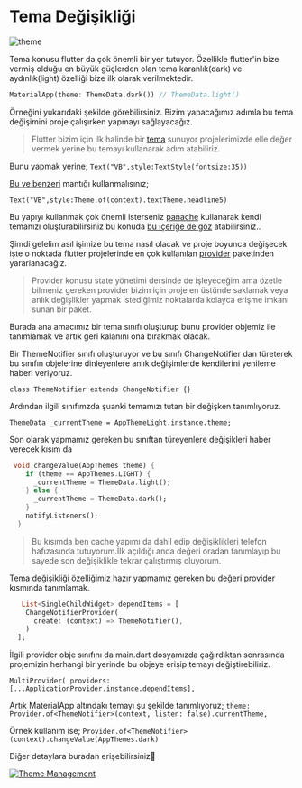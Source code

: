 # Tema Değişikliği

![theme](../../image/drawio/themes.png)

Tema konusu flutter da çok önemli bir yer tutuyor. Özellikle flutter'in bize vermiş olduğu en büyük güçlerden olan tema karanlık(dark) ve aydınlık(light) özelliği bize ilk olarak verilmektedir.

```dart
MaterialApp(theme: ThemeData.dark()) // ThemeData.light()
```

Örneğini yukarıdaki şekilde görebilirsiniz. Bizim yapacağımız adımla bu tema değişimini proje çalışırken yapmayı sağlayacağız.

> Flutter bizim için ilk halinde bir [tema](https://flutter.dev/docs/cookbook/design/themes) sunuyor projelerimizde elle değer vermek yerine bu temayı kullanarak adım atabiliriz.

Bunu yapmak yerine;
`Text("VB",style:TextStyle(fontsize:35))`

[Bu ve benzeri](https://material.io/design/typography/the-type-system.html#type-scale) mantığı kullanmalısınız;

`Text("VB",style:Theme.of(context).textTheme.headline5)`

Bu yapıyı kullanmak çok önemli isterseniz [panache](https://rxlabz.github.io/panache/#/) kullanarak kendi temanızı oluşturabilirsiniz bu konuda [bu içeriğe de göz](https://www.youtube.com/watch?v=Eve_oMoH_WM) atabilirsiniz..

Şimdi gelelim asıl işimize bu tema nasıl olacak ve proje boyunca değişecek işte o noktada flutter projelerinde en çok kullanılan [provider](https://pub.dev/packages/provider) paketinden yararlanacağız.

> Provider konusu state yönetimi dersinde de işleyeceğim ama özetle bilmeniz gereken provider bizim için proje en üstünde saklamak veya anlık değişlikler yapmak istediğimiz noktalarda kolayca erişme imkanı sunan bir paket.

Burada ana amacımız bir tema sınıfı oluşturup bunu provider objemiz ile tanımlamak ve artık geri kalanını ona bırakmak olacak.

Bir ThemeNotifier sınıfı oluşturuyor ve bu sınıfı ChangeNotifier dan türeterek bu sınıfın objelerine dinleyenlere anlık değişimlerde kendilerini yenileme haberi veriyoruz.

`class ThemeNotifier extends ChangeNotifier {}`

Ardından ilgili sınıfımzda şuanki temamızı tutan bir değişken tanımlıyoruz.

`ThemeData _currentTheme = AppThemeLight.instance.theme;`

Son olarak yapmamız gereken bu sınıftan türeyenlere değişikleri haber verecek kısım da

```dart
 void changeValue(AppThemes theme) {
    if (theme == AppThemes.LIGHT) {
      _currentTheme = ThemeData.light();
    } else {
      _currentTheme = ThemeData.dark();
    }
    notifyListeners();
  }
```

> Bu kısımda ben cache yapımı da dahil edip değişiklikleri telefon hafızasında tutuyorum.İlk açıldığı anda değeri oradan tanımlayıp bu sayede son değişiklikle tekrar çalıştırmış oluyorum.

Tema değişikliği özelliğimiz hazır yapmamız gereken bu değeri provider kısmında tanımlamak.

```dart
   List<SingleChildWidget> dependItems = [
    ChangeNotifierProvider(
      create: (context) => ThemeNotifier(),
    )
  ];
```

İlgili provider obje sınıfını da main.dart dosyamızda çağırdıktan sonrasında projemizin herhangi bir yerinde bu objeye erişip temayı değiştirebiliriz.

`MultiProvider( providers: [...ApplicationProvider.instance.dependItems],`

Artık MaterialApp altındakı temayı şu şekilde tanımlıyoruz;
`theme: Provider.of<ThemeNotifier>(context, listen: false).currentTheme,`

Örnek kullanım ise;
`Provider.of<ThemeNotifier>(context).changeValue(AppThemes.dark)`

Diğer detaylara buradan erişebilirsiniz🥳

[![Theme Management](https://img.youtube.com/vi/jQ8JuX5RpNc/0.jpg)](https://www.youtube.com/watch?v=jQ8JuX5RpNc&list=PL1k5oWAuBhgV_XnhMSyu2YLZMZNGuD0Cv&index=4)
